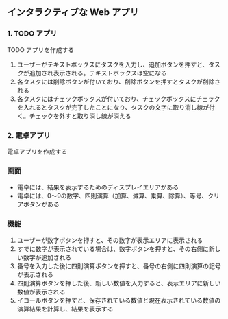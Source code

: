 ## インタラクティブな Web アプリ

### 1. TODO アプリ
TODO アプリを作成する

1. ユーザーがテキストボックスにタスクを入力し、追加ボタンを押すと、タスクが追加され表示される。テキストボックスは空になる
2. 各タスクには削除ボタンが付いており、削除ボタンを押すとタスクが削除される
3. 各タスクにはチェックボックスが付いており、チェックボックスにチェックを入れるとタスクが完了したことになり、タスクの文字に取り消し線が付く。チェックを外すと取り消し線が消える

### 2. 電卓アプリ
電卓アプリを作成する

### 画面
- 電卓には、結果を表示するためのディスプレイエリアがある
- 電卓には、0～9の数字、四則演算（加算、減算、乗算、除算）、等号、クリアボタンがある

### 機能
1. ユーザーが数字ボタンを押すと、その数字が表示エリアに表示される
2. すでに数字が表示されている場合は、数字ボタンを押すと、その右側に新しい数字が追加される
3. 番号を入力した後に四則演算ボタンを押すと、番号の右側に四則演算の記号が表示される
4. 四則演算ボタンを押した後、新しい数値を入力すると、表示エリアに新しい数値が表示される
5. イコールボタンを押すと、保存されている数値と現在表示されている数値の演算結果を計算し、結果を表示する
